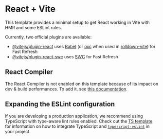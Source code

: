 # React + Vite

This template provides a minimal setup to get React working in Vite with HMR and some ESLint rules.

Currently, two official plugins are available:

- [@vitejs/plugin-react](https://github.com/vitejs/vite-plugin-react/blob/main/packages/plugin-react) uses [Babel](https://babeljs.io/) (or [oxc](https://oxc.rs) when used in [rolldown-vite](https://vite.dev/guide/rolldown)) for Fast Refresh
- [@vitejs/plugin-react-swc](https://github.com/vitejs/vite-plugin-react/blob/main/packages/plugin-react-swc) uses [SWC](https://swc.rs/) for Fast Refresh

## React Compiler

The React Compiler is not enabled on this template because of its impact on dev & build performances. To add it, see [this documentation](https://react.dev/learn/react-compiler/installation).

## Expanding the ESLint configuration

If you are developing a production application, we recommend using TypeScript with type-aware lint rules enabled. Check out the [TS template](https://github.com/vitejs/vite/tree/main/packages/create-vite/template-react-ts) for information on how to integrate TypeScript and [`typescript-eslint`](https://typescript-eslint.io) in your project.
<!-- 
my-react-app/
├── public/
├── src/
│   ├── components/
│   │   ├── ui/                    # shadcn/ui components
│   │   │   ├── button.jsx         ✅ (already installed)
│   │   │   ├── card.jsx
│   │   │   ├── badge.jsx
│   │   │   ├── table.jsx
│   │   │   └── alert.jsx
│   │   ├── layout/
│   │   │   ├── Sidebar.jsx
│   │   │   ├── TopBar.jsx
│   │   │   ├── Footer.jsx
│   │   │   └── MainLayout.jsx
│   │   ├── dashboard/
│   │   │   ├── StatCards.jsx
│   │   │   ├── ThreatMap.jsx
│   │   │   ├── AlertsTable.jsx
│   │   │   ├── SecurityMetrics.jsx
│   │   │   └── SystemStatus.jsx
│   │   ├── charts/
│   │   │   ├── RealTimeChart.jsx
│   │   │   ├── ThreatTrendsChart.jsx
│   │   │   └── NetworkChart.jsx
│   │   └── animations/
│   │       ├── PulseAnimation.jsx
│   │       ├── GlowEffect.jsx
│   │       └── CounterAnimation.jsx
│   ├── pages/
│   │   ├── Dashboard.jsx          # Main SIEM dashboard
│   │   ├── Alerts.jsx             # Security alerts page
│   │   ├── Reports.jsx            # Security reports
│   │   └── Settings.jsx           # Dashboard settings
│   ├── hooks/
│   │   ├── useRealTimeData.js     # WebSocket for live data
│   │   ├── useAnimations.js       # Animation controls
│   │   └── useDarkMode.js         # Theme switching
│   ├── data/
│   │   ├── mockData.js            # Sample SIEM data
│   │   └── apiEndpoints.js        # API configuration
│   ├── utils/
│   │   ├── formatters.js          # Data formatting
│   │   └── constants.js           # App constants
│   └── styles/
│       └── animations.css         # Custom animations
├── App.jsx                        ✅ (your current file)
├── main.jsx                       ✅ (your current file)
└── index.css                      ✅ (your current file) -->